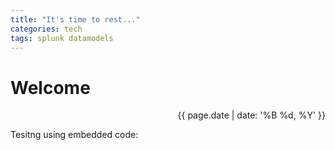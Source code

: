 ```yaml
---
title: "It's time to rest..."
categories: tech
tags: splunk datamodels
---
```


# Welcome
<div style="text-align: right;">{{ page.date | date: '%B %d, %Y' }}</div>

Tesitng using embedded code:



<script src="https://gist-it.appspot.com/http://github.com/fontora/splunk/blob/master/Searches/Datamodels/ES_CIM_Datamodels.spl"></script>

<style>
.gist-it-gist .gist-file .gist-meta,
.gister-gist .gist-file .gist-meta {
  font-size: 12px;
  overflow: hidden;
  padding: 0.5em;
}

.gist-it-gist .gist-file .gist-data,
.gister-gist .gist-file .gist-data {
  font-size: 12px;
  overflow: auto;
  word-wrap: normal;
}

.gist-it-gist .gist-file .gist-data pre,
.gister-gist .gist-file .gist-data pre {
  font-size: 12px;
  margin: 0 !important;
  padding: 0.5em;
}
</style>

<script type="text/javascript">
  var links = document.querySelectorAll("link[href='https://gist-it.appspot.com/assets/embed.css'], link[href='https://gist-it.appspot.com/assets/prettify/prettify.css']");
  links.forEach(function (link, index) {
    console.log(index, link);
    link.parentNode.removeChild(link);
  });
</script>
